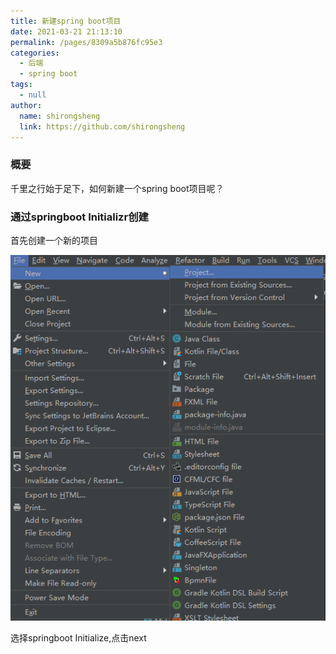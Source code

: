 ```yaml
---
title: 新建spring boot项目
date: 2021-03-21 21:13:10
permalink: /pages/8309a5b876fc95e3
categories: 
  - 后端
  - spring boot
tags: 
  - null
author: 
  name: shirongsheng
  link: https://github.com/shirongsheng
---
```


### 概要

千里之行始于足下，如何新建一个spring boot项目呢？

### 通过springboot Initializr创建

首先创建一个新的项目

<img src="/png/springboot/new_springboot_01.jpg">

选择springboot Initialize,点击next


